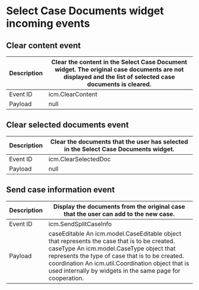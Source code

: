 # Select Case Documents widget incoming events

## Clear content event

| Description   | Clear the content in the Select Case Document widget. The original case documents are not displayed and the list of selected case documents is cleared.   |
|---------------|-----------------------------------------------------------------------------------------------------------------------------------------------------------|
| Event ID      | icm.ClearContent                                                                                                                                          |
| Payload       | null                                                                                                                                                      |

## Clear selected documents event

| Description   | Clear the documents that the user has selected in the Select Case Documents widget.   |
|---------------|---------------------------------------------------------------------------------------|
| Event ID      | icm.ClearSelectedDoc                                                                  |
| Payload       | null                                                                                  |

## Send case information event

| Description   | Display the documents from the original case that the user can add to the new case.                                                                                                                                                                                                                            |
|---------------|----------------------------------------------------------------------------------------------------------------------------------------------------------------------------------------------------------------------------------------------------------------------------------------------------------------|
| Event ID      | icm.SendSplitCaseInfo                                                                                                                                                                                                                                                                                          |
| Payload       | caseEditable An icm.model.CaseEditable object that represents the case that is to be created. caseType An icm.model.CaseType object that represents the type of case that is to be created.  coordination An icm.util.Coordination object that is used internally by widgets in the same page for cooperation. |